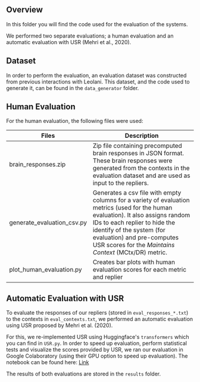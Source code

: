 ## Overview

In this folder you will find the code used for the evaluation of the systems. 

We performed two separate evaluations; a human evaluation and an automatic evaluation with USR (Mehri et al., 2020). 

## Dataset
In order to perform the evaluation, an evaluation dataset was constructed from previous interactions with Leolani. This dataset, and the code used to generate it, can be found in the `data_generator` folder.

## Human Evaluation

For the human evaluation, the following files were used:

| Files                      | Description |
| -------------------------- |-------------|
| brain_responses.zip        | Zip file containing precomputed brain responses in JSON format. These brain responses were generated from the contexts in the evaluation dataset and are used as input to the repliers. |
| generate_evaluation_csv.py | Generates a csv file with empty columns for a variety of evaluation metrics (used for the human evaluation). It also assigns random IDs to each replier to hide the identify of the system (for evaluation) and pre-computes USR scores for the _Maintains Context_ (MCtx/DR) metric. |
| plot_human_evaluation.py  | Creates bar plots with human evaluation scores for each metric and replier |

## Automatic Evaluation with USR

To evaluate the responses of our repliers (stored in `eval_responses_*.txt`) to the contexts in `eval_contexts.txt`, we performed an automatic evaluation using USR proposed by Mehri et al. (2020).

For this, we re-implemented USR using Huggingface's `transformers` which you can find in `USR.py`. In order to speed up evaluation, perform statistical tests and visualize the scores provided by USR, we ran our evaluation in Google Colaboratory (using their GPU option to speed up evaluation). 
The notebook can be found here: [Link](https://colab.research.google.com/drive/1QDXn4QB574fPuk4gD4EoQXRXDRkXA_QM?usp=sharing)

The results of both evaluations are stored in the `results` folder.
